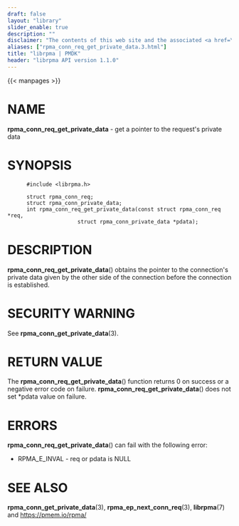 ```yaml
---
draft: false
layout: "library"
slider_enable: true
description: ""
disclaimer: "The contents of this web site and the associated <a href=\"https://github.com/pmem\">GitHub repositories</a> are BSD-licensed open source."
aliases: ["rpma_conn_req_get_private_data.3.html"]
title: "librpma | PMDK"
header: "librpma API version 1.1.0"
---
```

{{< manpages >}}

[comment]: <> (SPDX-License-Identifier: BSD-3-Clause)
[comment]: <> (Copyright 2020-2023, Intel Corporation)

# NAME

**rpma_conn_req_get_private_data** - get a pointer to the request\'s
private data

# SYNOPSIS

          #include <librpma.h>

          struct rpma_conn_req;
          struct rpma_conn_private_data;
          int rpma_conn_req_get_private_data(const struct rpma_conn_req *req,
                          struct rpma_conn_private_data *pdata);

# DESCRIPTION

**rpma_conn_req_get_private_data**() obtains the pointer to the
connection\'s private data given by the other side of the connection
before the connection is established.

# SECURITY WARNING

See **rpma_conn_get_private_data**(3).

# RETURN VALUE

The **rpma_conn_req_get_private_data**() function returns 0 on success
or a negative error code on failure.
**rpma_conn_req_get_private_data**() does not set \*pdata value on
failure.

# ERRORS

**rpma_conn_req_get_private_data**() can fail with the following error:

-   RPMA_E\_INVAL - req or pdata is NULL

# SEE ALSO

**rpma_conn_get_private_data**(3), **rpma_ep_next_conn_req**(3),
**librpma**(7) and https://pmem.io/rpma/
